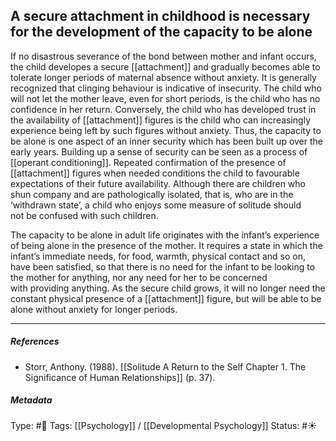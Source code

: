 ## A secure attachment in childhood is necessary for the development of the capacity to be alone  # 

If no disastrous severance of the bond between mother and infant occurs, the child developes a secure [[attachment]] and gradually becomes able to tolerate longer periods of maternal absence without anxiety. It is generally recognized that clinging behaviour is indicative of insecurity. The child who will not let the mother leave, even for short periods, is the child who has no confidence in her return. Conversely, the child who has developed trust in the availability of [[attachment]] figures is the child who can increasingly experience being left by such figures without anxiety. Thus, the capacity to be alone is one aspect of an inner security which has been built up over the early years. Building up a sense of security can be seen as a process of [[operant conditioning]]. Repeated confirmation of the presence of [[attachment]] figures when needed conditions the child to favourable expectations of their future availability. Although there are children who shun company and are pathologically isolated, that is, who are in the ‘withdrawn state’, a child who enjoys some measure of solitude should not be confused with such children. 

The capacity to be alone in adult life originates with the infant’s experience of being alone in the presence of the mother. It requires a state in which the infant’s immediate needs, for food, warmth, physical contact and so on, have been satisfied, so that there is no need for the infant to be looking to the mother for anything, nor any need for her to be concerned with providing anything. As the secure child grows, it will no longer need the constant physical presence of a [[attachment]] figure, but will be able to be alone without anxiety for longer periods.

___

##### References

- Storr, Anthony. (1988). [[Solitude A Return to the Self Chapter 1. The Significance of Human Relationships]] (p. 37). 

##### Metadata

Type: #🔴 
Tags: [[Psychology]] / [[Developmental Psychology]]
Status: #☀️ 